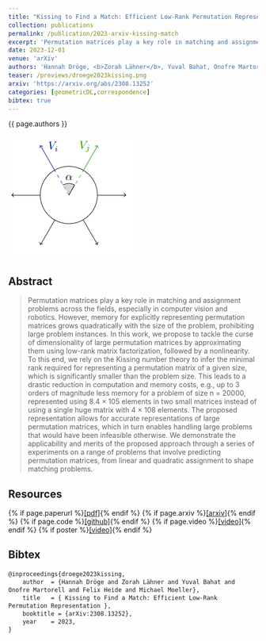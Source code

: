 ```yaml
---
title: "Kissing to Find a Match: Efficient Low-Rank Permutation Representation"
collection: publications
permalink: /publication/2023-arxiv-kissing-match
excerpt: 'Permutation matrices play a key role in matching and assignment problems across the fields, especially in computer vision and robotics. However, memory for explicitly representing permutation matrices grows quadratically with the size of the problem, prohibiting large problem instances. In this work, we propose to tackle the curse of dimensionality of large permutation matrices by approximating them using low-rank matrix factorization, followed by a nonlinearity. To this end, we rely on the Kissing number theory to infer the minimal rank required for representing a permutation matrix of a given size, which is significantly smaller than the problem size. This leads to a drastic reduction in computation and memory costs, e.g., up to 3 orders of magnitude less memory for a problem of size n = 20000, represented using 8.4 × 105 elements in two small matrices instead of using a single huge matrix with 4 × 108 elements. The proposed representation allows for accurate representations of large permutation matrices, which in turn enables handling large problems that would have been infeasible otherwise. We demonstrate the applicability and merits of the proposed approach through a series of experiments on a range of problems that involve predicting permutation matrices, from linear and quadratic assignment to shape matching problems.'
date: 2023-12-01
venue: 'arXiv'
authors: 'Hannah Dröge, <b>Zorah Lähner</b>, Yuval Bahat, Onofre Martorell, Felix Heide, Michael Moeller'
teaser: /previews/droege2023kissing.png
arxiv: 'https://arxiv.org/abs/2308.13252'
categories: [geometricDL,correspondence]
bibtex: true
---
```


{{ page.authors }}

<img class="pub_teaser" src="../images/previews/droege2023kissing.png" alt="Teaser Image" title="teaser" />

## Abstract

> Permutation matrices play a key role in matching and assignment problems across the fields, especially in computer vision and robotics. However, memory for explicitly representing permutation matrices grows quadratically with the size of the problem, prohibiting large problem instances. In this work, we propose to tackle the curse of dimensionality of large permutation matrices by approximating them using low-rank matrix factorization, followed by a nonlinearity. To this end, we rely on the Kissing number theory to infer the minimal rank required for representing a permutation matrix of a given size, which is significantly smaller than the problem size. This leads to a drastic reduction in computation and memory costs, e.g., up to 3 orders of magnitude less memory for a problem of size n = 20000, represented using 8.4 × 105 elements in two small matrices instead of using a single huge matrix with 4 × 108 elements. The proposed representation allows for accurate representations of large permutation matrices, which in turn enables handling large problems that would have been infeasible otherwise. We demonstrate the applicability and merits of the proposed approach through a series of experiments on a range of problems that involve predicting permutation matrices, from linear and quadratic assignment to shape matching problems.

## Resources

{% if page.paperurl %}<a href=" {{ page.paperurl }} ">[pdf]</a>{% endif %} {% if page.arxiv %}<a href=" {{ page.arxiv }} ">[arxiv]</a>{% endif %} {% if page.code %}<a href=" {{ page.code }} ">[github]</a>{% endif %} {% if page.video %}<a href=" {{ page.video }} ">[video]</a>{% endif %} {% if poster %}<a href=" {{ page.poster }} ">[video]</a>{% endif %}


## Bibtex

    @inproceedings{droege2023kissing,
        author 	= {Hannah Dröge and Zorah Lähner and Yuval Bahat and Onofre Martorell and Felix Heide and Michael Moeller},
        title 	= { Kissing to Find a Match: Efficient Low-Rank Permutation Representation },
        booktitle = {arXiv:2308.13252},
        year 	= 2023,
    }
